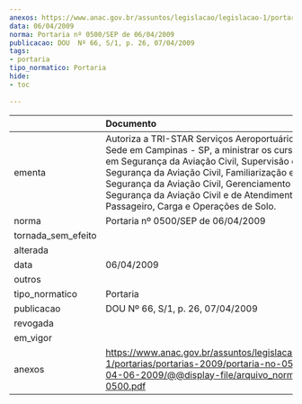 ```yaml
---
anexos: https://www.anac.gov.br/assuntos/legislacao/legislacao-1/portarias/portarias-2009/portaria-no-0500-sep-de-04-06-2009/@@display-file/arquivo_norma/PA2009-0500.pdf
data: 06/04/2009
norma: Portaria nº 0500/SEP de 06/04/2009
publicacao: DOU  Nº 66, S/1, p. 26, 07/04/2009
tags:
- portaria
tipo_normatico: Portaria
hide: 
- toc 
 
---
```


|                    | Documento                                                                                                                                                                                                                                                                                                                                 |
|:-------------------|:------------------------------------------------------------------------------------------------------------------------------------------------------------------------------------------------------------------------------------------------------------------------------------------------------------------------------------------|
| ementa             | Autoriza a TRI-STAR Serviços Aeroportuários Ltda., com Sede em Campinas - SP, a ministrar os cursos: Básico em Segurança da Aviação Civil, Supervisão em Segurança da Aviação Civil, Familiarização em Segurança da Aviação Civil, Gerenciamento em Segurança da Aviação Civil e de Atendimento ao Passageiro, Carga e Operações de Solo. |
| norma              | Portaria nº 0500/SEP de 06/04/2009                                                                                                                                                                                                                                                                                                        |
| tornada_sem_efeito |                                                                                                                                                                                                                                                                                                                                           |
| alterada           |                                                                                                                                                                                                                                                                                                                                           |
| data               | 06/04/2009                                                                                                                                                                                                                                                                                                                                |
| outros             |                                                                                                                                                                                                                                                                                                                                           |
| tipo_normatico     | Portaria                                                                                                                                                                                                                                                                                                                                  |
| publicacao         | DOU  Nº 66, S/1, p. 26, 07/04/2009                                                                                                                                                                                                                                                                                                        |
| revogada           |                                                                                                                                                                                                                                                                                                                                           |
| em_vigor           |                                                                                                                                                                                                                                                                                                                                           |
| anexos             | https://www.anac.gov.br/assuntos/legislacao/legislacao-1/portarias/portarias-2009/portaria-no-0500-sep-de-04-06-2009/@@display-file/arquivo_norma/PA2009-0500.pdf                                                                                                                                                                         |